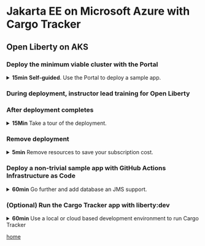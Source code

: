 # Jakarta EE on Microsoft Azure with Cargo Tracker

## Open Liberty on AKS

### Deploy the minimum viable cluster with the Portal

<details>
  <summary>
    <b>15min</b> <b>Self-guided</b>. Use the Portal to deploy a sample app.
  </summary>

1. Visit the Portal [https://aka.ms/publicportal](https://aka.ms/publicportal).

1. In the search box, without pressing enter, type "websphere" without the quotes.

1. In the section of suggested results labeled **Marketplace** select **IBM WebSphere Liberty and Open Liberty on Azure Kubrenets Service**.

1. Select **Create**.

{% include new-resource-group.md %}

1. In **Region** enter `{{ site.data.var.region }}`.

{% include add-uami.md %}

1. Scroll down and note the hyperlinks in the **Report issues, get
   help, and share feedback** section.  The links will open in a new
   tab.  We especially encourage you to take the survey about Java EE
   usage.  this will help us create better Java EE on Azure offers.
   
1. Select **Next: Configure cluster**.

1. Leave the values at their defaults, but allow the instructor to
   talk about what the values do.
   
1. Select **Next: Configure application**.

1. Next to **Deploy an application?** select **Yes**.

1. In the UI that appears, select **The Open Liberty sample image**
   but allow the instructor to explain what the other options are.
   
1. Select **Review + create**.

1. When the green **Validation passed** message appears, select
   **Create**.  This starts deployment.

</details>

### During deployment, instructor lead training for Open Liberty

### After deployment completes

<details>
  <summary>
    <b>15Min</b> Take a tour of the deployment.
  </summary>

{% include find-resource-groups.md %}

{% include find-outputs.md %}

1. Examine the outputs.

1. How to connect to cluster with `kubectl` in Cloud Shell.

   1. `az aks` command reference [docs.microsoft.com]({{ site.data.var.docsMicrosoftCom }}/cli/azure/aks?view=azure-cli-latest)

1. **Self-guided**. How to visit the sample app.

   1. Execute the **cmdToGetAppService**.
   
   1. Fashion the **EXTERNAL-IP** and **PORT** values into a URL such as `http://52.182.209.67:9080/`.
   
   1. Visit the URL in your browser.  Explore the sample app.
   
1. Examine **appDeploymentTemplateYamlEncoded**.

   1. Copy the value of that output using the icon.
   
   1. In the Cloud Shell, execute `echo <paste> | base64 -d` and press enter.
   
   1. This is the deployment YAML you can use to update the offer.
      The pipeline will revisit use this value.  You do not need to save it now.

</details>

### Remove deployment

<details>
  <summary>
    <b>5min</b> Remove resources to save your subscription cost.
  </summary>

You must remove the deployment to avoid consuming more Azure resources
than your pass allows.

1. In Cloud Shell, enter `az aks delete --no-wait --name <your cluster name> --resource-group <your resource group>`.

1. In the Portal, find `<your resource group>` and select **Delete resource group**.

1. Copy past the name of the resource group and select **Delete**.

</details>


### Deploy a non-trivial sample app with GitHub Actions Infrastructure as Code

<details>
  <summary>
    <b>60min</b> Go further and add database an JMS support.
  </summary>

#### Deploy Database and Storage Account for Cargotracker on Liberty and WLS on AKS

1. Visit your fork of [https://github.com/{{ site.data.var.repoOwner }}/{{ site.data.var.repoPath }}](https://github.com/{{ site.data.var.repoOwner }}/{{ site.data.var.repoPath }}).

1. Select **Actions**.

1. Select **DB and Storage Account**.

1. Select **Run workflow** and **Run workflow**.

1.  Instructor will walk you through
    `.github/workflows/setupDBandStorage.yml`, which you have in your
    repo.  Briefly, this workflow uses the repository secrets you
    created earlier to create an Azure Database for PostgreSQL
    instance, Storage Account, and Storage Container, build the
    **cargotracker.war** and upload it to the Storage Container.

      1. [Azure Database for PostgreSQL documentation]({{ site.data.var.docsMicrosoftCom }}/azure/postgresql/)

      1. [Storage account overview]({{ site.data.var.docsMicrosoftCom }}/azure/storage/common/storage-account-overview)

      1. [Azure storage container]({{ site.data.var.docsMicrosoftCom }}/cli/azure/storage/container?view=azure-cli-latest)

1. <a name="liberty-aks-pipeline-values">Capture values from outputs.</a> You will
   [need these later](#wls-aks-pipeline-values).

   1. Disambiguation prefix.  This will be something like `19251229631`.
   
   1. Database name.  This will be something like `wlsdb19251229631`.
   
   1. Storage account name.  This will be something like `wlsdsa19251229631`.
   
   1. Storage container within storage account.  This will be
      something like `wlsdcon19251229631`.

#### Deploy Open Liberty on AKS from workflow
   
1. Visit your fork of [https://github.com/{{ site.data.var.repoOwner }}/{{ site.data.var.repoPath }}](https://github.com/{{ site.data.var.repoOwner }}/{{ site.data.var.repoPath }}).

1. Select **Actions**.

1. Select **Setup OpenLiberty on AKS**.

1. Select **Run workflow**.

1. In the drop down:

   1. Enter the disambiguation prefix from above.
   
   1. Enter your region.

1. Select **Run workflow**.

1.  Instructor will walk you through
    `.github/workflows/setupOpenLibertyAks.yml`, which you have in
    your repo.  Briefly, this workflow uses the repository secrets you
    created earlier to execute the same steps you did in the Portal,
    but uses the underlying GitHub repo for Liberty on AKS to deploy
    the arm template manually.
    
    It then uses the `cargotracker/cargotracker-liberty` version of
    CargoTracker to create a parameters file that is used to deploy
    the offer.
    
    **IMPORTANT** The deployment of cargotracker is not complete at
    this point because we have not pushed the docker image to the
    Azure Container Registry.
    
1. **Self-guided**. After the workflow succeeds, go into the Portal
   and find the resource group created by the workflow.  It will start
   with `ol-aks-<your disambiguation suffix>`.
   
1. **Self-guided**. Select **Overview**.  Observe the list of resources in the middle pane.
   
1. **Self-guided**. Capture the Azure Container Registry and create a
   repository secret with the value.
   
   1. In the resource group for the AKS cluster, find the
      Container Registry resource and select it.
      
   1. In the **Settings** section, select **Access keys**.
   
   1. There are two **password** entries.  Hover the mouse over the
      **Copy** icon to the right of the first one and single click.
      
   1. Paste the value to your saved text file, labeling it accordingly.
   
   1. In the Cloud Shell, type `gh --repo <your github name>/{{ site.data.var.repoPath }} secret set
      AZURE_OPEN_LIBERTY_ACR_PASSWORD -b` and paste the saved value.
      **Ensure there is no space after `-b`**.  Press enter.
      
      * You should see **✓ Set secret AZURE_OPEN_LIBERTY_ACR_PASSWORD for your github name/{{ site.data.var.repoPath }}**.

1. **Self-guided**. In the Portal find the resource group for the AKS cluster.

1. **Self-guided**. As you did before, inspect the outputs.

1. **Self-guided**. Collect parameters necessary for the next step.  Use the **Copy** icon next to each output.
   
      1. **clusterRGName** Name of the resource group into which the
         AKS cluster is deployed.
      
      1. **clusterName** The name of the AKS cluster.
      
      1. **acrName** The name of the container registry, but you must
         append `.azurecr.io` when you save this value aside.
      
      1. ACR user name.  This is the same as **acrName** .

#### Deploy cargotracker on Open Liberty on AKS from the workflow

1. Visit your fork of [https://github.com/{{ site.data.var.repoOwner }}/{{ site.data.var.repoPath }}](https://github.com/{{ site.data.var.repoOwner }}/{{ site.data.var.repoPath }}).

1. Select **Actions**.

1. Select **Update Cargo Tracker to OpenLiberty on Aks**.

1. Select **Run workflow**.

1. Fill in the values you captured in the preceding step.

1. For the database, fill in the value you saved earlier.

1. Select **Run workflow**.

1.  Instructor will walk you through
    `.github/workflows/updateCargoTrackerToOpenLibertyOnAks.yml`,
    which you have in your repo.  Briefly, this workflow does the same
    steps done above to run cargotracker on liberty locally, but
    instead of running it locally, it does the following:
    
      - Checkout cargotracker
      - Build the app
      - Query version string for deployment verification
      - Build image and upload to ACR
      - Connect to AKS cluster
      - Apply deployment files
      - Verify pods are ready
      - Query Application URL
      - Verify that the app is update
      
  1. Inspect the workflow output and expand the **Query Application
     URL** step.  Construct a URL using the IP, such as
     `http://20.62.216.80:9080/`.
     
#### Exercise the Cargo Tracker app

The Cargo Tracker main URL is the URL constructed in the preceding step.

{% include exercise-cargotracker.md %}

</details>

### (Optional) Run the Cargo Tracker app with liberty:dev

<details>
  <summary>
    <b>60min</b> Use a local or cloud based development environment to run Cargo Tracker
  </summary>
  
If you want to run cargo tracker locally, you need a fully equipped
Java development environment with the following requirements.

- JDK 11 or later
- Maven 3.6.1 or later
- Unix shell environment

Or you could use a cloud based development environment such as GitHub
Codespaces or GitPod.

If you choose to use GitHub Codespaces, simply open the repository in
Codespaces.

If you choose to use GitPod, please follow the steps from the JBoss
EAP afternoon exercise introduction section 1.1 only, **but use your
fork of the {{ site.data.var.repoPath }} repository instead of
workshop-migrate-jboss-on-app-service** as the project name. [Introduction section 1.1]({{ site.data.var.jbossEAPWorkshopRoot }}/{{ jbossEAPWorkshopInstructions }}/1-environment-setup.md#11---gitpod-setup)

### Enable access from your development environment to the Azure Database for PostgreSQL

1. Visit the Portal

1. Find the resource group for your database deployment. It will be something like `wlsd-db-1953611437-2`.

1. Within the resource group, select the resource of type **Azure Database for PostgreSQL single server**.

1. In the **Settings** panel, select **Connection security**.

1. In the middle of the page is the **Firewall rules** section.
   Select the most secure option you can tolerate.
   
   1. If the portal has correctly determined IP address of your
      development environment, as in parenthesis next to **+ Add current
      client IP address**, select this option.
      
   1. If you know how to get the IP address of your cloud development
      environment, you can enter the value in the **Start IP** and
      **End IP** fields.
      
      1. You can try `nslookup`.  At the time writing, doing `nslookup
         gitpod.io` and using the first octet from the IP address for
         the **Start IP** and **End IP** values, followed by `.0.0.0`
         and `.255.255.255`, respectively, worked.
      
   1. If there is no more secure option, you can open the database to
      the entire public Internet by selecting **+ Add 0.0.0.0 -
      255.255.255.254**.

1. Select **Save**.  While the configuration is updating, you may
   continue to the next step.

### Edit the server.xml

This section uses the `liberty:dev` to run Open Liberty in a JVM in
your development environment.  For an introduction to `liberty:dev` see [Open Liberty development mode](https://www.openliberty.io/blog/2019/10/22/liberty-dev-mode.html).  For complete reference material see [the reference documentation](https://github.com/OpenLiberty/ci.maven#liberty-maven-plugin).

1. In you development environment, open the `server.xml` file.  This
   file is located at
   `cargotracker-liberty/src/main/liberty/config/server.xml` in your
   forked repository.
   
1. find the section with the xml element `<properties.postgresql>`.

1. Make the edits as shown in this diff, hard coding the values using
   the parameters collected previously.
   
   ```diff
   --- a/cargotracker-liberty/src/main/liberty/config/server.xml
   +++ b/cargotracker-liberty/src/main/liberty/config/server.xml
   @@ -34,11 +34,11 @@
        <dataSource id="CargoTrackerDB" jndiName="jdbc/CargoTrackerDB">
            <jdbcDriver libraryRef="driver-library" />
            <properties.postgresql
   -            serverName="${db.server.name}"
   -            portNumber="${db.port.number}"
   -            databaseName="${db.name}"
   -            user="${db.user}"
   -            password="${db.password}"
   +            serverName="wlsdb19536114372.postgres.database.azure.com"
   +            portNumber="5432"
   +            databaseName="postgres"
   +            user="weblogic@wlsdb19536114372"
   +            password="Secret123!"
                ssl="${db.ssl}" />
        </dataSource>
        <variable name="db.ssl" defaultValue="false"/>
   ```

### Run the Liberty Maven Plugin in dev mode 

1. In the terminal of your development environment, run `cd cargotracker-liberty`.

1. `mvn -PopenLibertyOnAks clean package`

1. `mvn -PopenLibertyOnAks liberty:dev`

   If you are running in a cloud development environment, you may see
   a pop up about port 9080, and it might give you the option to make
   this port public.  You must say yes to this option.  If you do not
   see this option, you will need to use your cloud development
   environment steps to make this port public.

   When you see this output text, you know the server is running successfully.
   
   ```bash
   [INFO] *******************************************************************
   [INFO] *** WARNING: Apache MyFaces-2 is running in DEVELOPMENT mode.   ***
   [INFO] ***                                         ^^^^^^^^^^^         ***
   [INFO] *** Do NOT deploy to your live server(s) without changing this. ***
   [INFO] *** See Application#getProjectStage() for more information.     ***
   [INFO] *******************************************************************
   [INFO] 
   [INFO] [AUDIT   ] CWWKZ0003I: The application cargo-tracker updated in 2.720 seconds.
   ```

{{ site.data.var.jsfBoast }}

1. Obtain the URL for the cargotracker from your development environment.

   1. If you are running locally, the url is simply `http://localhost:9080/`.
   
   1. If you are running in a cloud development environment, the
      instructions vary depending on your environment.
      
      For GitPod, the following was known to work at the time of this
      writing.
      
      1. In the lower right hand corner of the browser window is a
         list of ports.  Select this list.
         
      1. The **Ports** tab should open.
      
      1. Hover the mouse over **9080** and options should appear.  One
         option looks like a globe.  Select the globe.  A new tab
         should open on that URL.
         
      1. If you see the Open Liberty start page, append a `/` to the URL.

### Exercise the Cargo Tracker app

The Cargo Tracker main URL is the URL constructed in the preceding step.

{% include exercise-cargotracker.md %}

### Restore database security

Follow the same steps as in the section where you enabled access to
the database from your development environment, but remove the
firewall rule that allowed the access.

Remember to select **Save**.

### Clean up your development environment

In the terminal for your development environment, cd to the top level
of your cloned repository and run `git reset --hard`.

</details>

[home](index.md)
